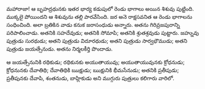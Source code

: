 ﻿మహారాజా! ఆ బృహద్రథునకు ఇతర భార్య కడుపులో రెండు భాగాలు అయిన శిశువు పుట్టింది. ముక్కలై పోయిందని ఆ శిశువును తల్లి పారవేసింది. జర అనె రాక్షసవనిత ఆ రెండు భాగాలను సంధించింది. అలా బ్రతికిన వాడు కనుక జరాసంధుడు అన్నారు. అతను గిరివ్రజపురాన్ని పరిపాలించాడు. అతనికి సహదేవుడు; అతనికి సోమాపి; అతనికి శ్రుతశ్రవుడు పుట్టారు. జహ్నువు పుత్రుడు సురథుడు; అతని పుత్రుడు విదూరథుడు; అతని పుత్రుడు సార్వభౌముడు; అతని పుత్రుడు జయత్సేనుడు. అతను నిర్మలకీర్తి పొందాడు. 

ఆ జయత్సేనునికి రథికుడు; రథికునకు అయుతాయువు; అయుతాయువునకు క్రోధనుడు; క్రోధనునకు దేవాతిథి; దేవాతిథికి ఋక్షుడు; ఋక్షునికి భీమసేనుడు; అతనికి ప్రతీపుడు; ప్రతీపునకు దేవాపి, శంతనుడు, బాహ్లికుడు అని ముగ్గురు పుత్రులు కలిగారు వారిలో. 


